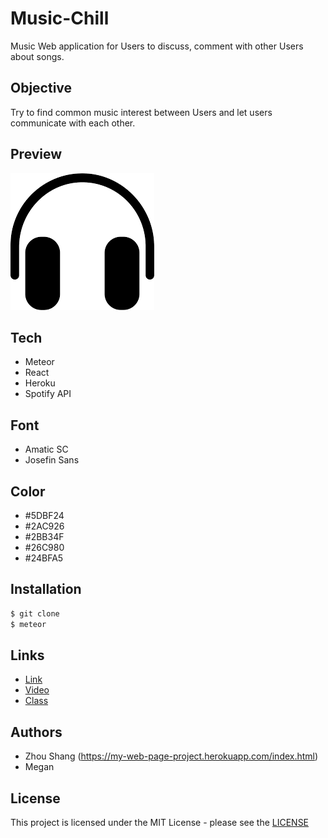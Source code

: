 # Music-Chill

Music Web application for Users to discuss, comment with other Users about songs.

## Objective

Try to find common music interest between Users and let users communicate with each other.

## Preview

![image](./public/background.png)

## Tech

-   Meteor
-   React
-   Heroku
-   Spotify API

## Font 

-   Amatic SC
-   Josefin Sans

## Color 

-   #5DBF24	
-   #2AC926  
-   #2BB34F 
-   #26C980 
-   #24BFA5

## Installation

```sh
$ git clone 
$ meteor
```

## Links

-   [Link](https://test-music-app.herokuapp.com/)
-   [Video](https://www.youtube.com/watch?v=Ppjuo5q_tng&t=2s)
-   [Class](http://johnguerra.co/classes/webDevelopment_spring_2019)


## Authors

-   Zhou Shang (https://my-web-page-project.herokuapp.com/index.html)
-   Megan


## License

This project is licensed under the MIT License - please see the [LICENSE](LICENSE)